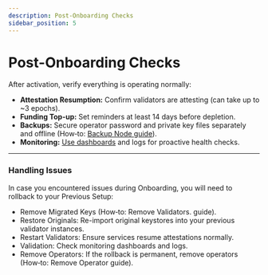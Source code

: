 ```yaml
---
description: Post-Onboarding Checks
sidebar_position: 5
---
```


#  Post-Onboarding Checks
After activation, verify everything is operating normally:
- **Attestation Resumption:** Confirm validators are attesting (can take up to ~3 epochs).
- **Funding Top-up:** Set reminders at least 14 days before depletion.
- **Backups:** Secure operator password and private key files separately and offline (How‑to: [Backup Node guide](/operators/operator-node/maintenance/node-migration.md#node-backup)).
- **Monitoring:** [Use dashboards](/operators/operator-node/monitoring/dashboard-runbook.md) and logs for proactive health checks.

---

### Handling Issues
In case you encountered issues during Onboarding, you will need to rollback to your Previous Setup:
- Remove Migrated  Keys (How‑to: Remove Validators. guide).
- Restore Originals: Re-import original keystores into your previous validator instances.
- Restart Validators: Ensure services resume attestations normally.
- Validation: Check monitoring dashboards and logs.
- Remove Operators: If the rollback is permanent, remove operators (How‑to: Remove Operator guide).
